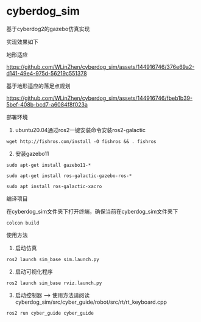 # cyberdog_sim

基于cyberdog2的gazebo仿真实现

实现效果如下

地形适应

https://github.com/WLinZhen/cyberdog_sim/assets/144916746/376e69a2-d141-49e4-975d-56219c551378


基于地形适应的落足点规划

https://github.com/WLinZhen/cyberdog_sim/assets/144916746/fbeb1b39-5bef-408b-bcd7-a6084f8f023a

部署环境

1. ubuntu20.04通过ros2一键安装命令安装ros2-galactic

```
wget http://fishros.com/install -O fishros && . fishros
```

2. 安装gazebo11

```
sudo apt-get install gazebo11-*

sudo apt-get install ros-galactic-gazebo-ros-*

sudo apt install ros-galactic-xacro
```

编译项目

在cyberdog_sim文件夹下打开终端，确保当前在cyberdog_sim文件夹下

```
colcon build
```

使用方法

1. 启动仿真

```
ros2 launch sim_base sim.launch.py
```

2. 启动可视化程序

```
ros2 launch sim_base rviz.launch.py
```

3. 启动控制器 --> 使用方法请阅读 cyberdog_sim/src/cyber_guide/robot/src/rt/rt_keyboard.cpp

```
ros2 run cyber_guide cyber_guide
```